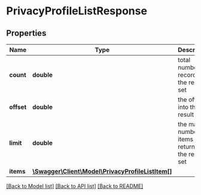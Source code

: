# PrivacyProfileListResponse

## Properties
Name | Type | Description | Notes
------------ | ------------- | ------------- | -------------
**count** | **double** | total number of records in the result set | 
**offset** | **double** | the offset into the result set | 
**limit** | **double** | the max number of items returned in the result set | 
**items** | [**\Swagger\Client\Model\PrivacyProfileListItem[]**](PrivacyProfileListItem.md) |  | 

[[Back to Model list]](../README.md#documentation-for-models) [[Back to API list]](../README.md#documentation-for-api-endpoints) [[Back to README]](../README.md)


